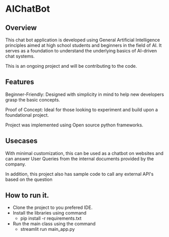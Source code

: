 
# AIChatBot
## Overview
This chat bot application is developed using General Artificial Intelligence principles aimed at high school students and beginners in the field of AI. It serves as a foundation to understand the underlying basics of AI-driven chat systems.

This is an ongoing project and will be contributing to the code.

## Features
Beginner-Friendly: Designed with simplicity in mind to help new developers grasp the basic concepts.

Proof of Concept: Ideal for those looking to experiment and build upon a foundational project.

Project was implemented using Open source python frameworks.

## Usecases
With minimal customization, this can be used as a chatbot on websites and can answer User Queries from the internal documents provided by the company.

In addition, this project also has sample code to call any external API's based on the question

## How to run it.
- Clone the project to you prefered IDE.
- Install the libraries using command
    - pip install -r requirements.txt
- Run the main class using the command
    - streamlit run main_app.py
